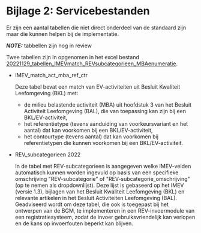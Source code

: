 Bijlage 2: Servicebestanden
=========

Er zijn een aantal tabellen die niet direct onderdeel van de standaard zijn maar die kunnen helpen bij de implementatie.

**_NOTE:_** tabbellen zijn nog in review


Twee tabellen zijn in opgenomen in het excel bestand [20221129_tabellen_IMEVmatch_REVsubcategorieen_MBAenumeratie](https://github.com/Geonovum/imev-werkomgeving/raw/main/docs/20221129_tabellen_IMEVmatch_REVsubcategorieen_MBAenumeratie.xlsx).



- IMEV_match_act_mba_ref_ctr

	Deze tabel bevat een match van EV-activiteiten uit Besluit Kwaliteit Leefomgeving (BKL) met: 
	- de milieu belastende activiteit (MBA) uit hoofdstuk 3 van het Besluit Activiteit Leefomgeving (BAL), die van toepassing kan zijn bij een BKL/EV-activiteit,
	- het referentietype (tevens aanduiding van voorkeursvariant en het aantal) dat kan voorkomen bij een BKL/EV-activiteit,
	- het contourtype (tevens aantal) dat kan voorkomen bij referentietypen die kunnen voorkomen bij een BKL/EV-activiteit.



- REV_subcategorieen 2022 

	In de tabel met REV-subcategorieen is aangegeven welke IMEV-velden automatisch kunnen worden ingevuld op basis van een specifieke omschrijving "REV-subcategorie" of "REV-subcategorie_omschrijving" (op te nemen als dropdownlijst). Deze lijst is gebaseerd op het IMEV (versie 1.3), bijlagen van het Besluit Kwaliteit Leefomgeving (BKL) en relevante artikelen in het Besluit Activiteiten Leefomgeving (BAL). 
	Geadviseerd wordt om deze tabel, die ook is toegepast bij het ontwerpen van de BGM, te implementeren in een REV-invoermodule van een registratiesysteem, zodat de invoer gebruiksvriendelijk kan verlopen en de kans op invoerfouten beperkt kan blijven. 






